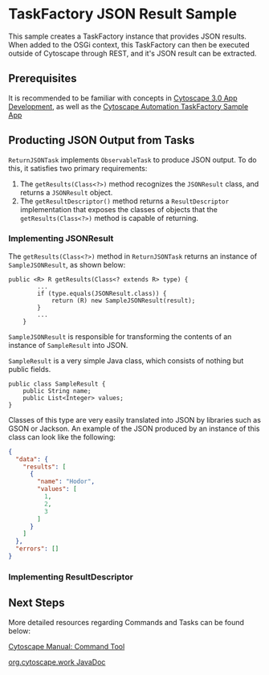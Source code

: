 # TaskFactory JSON Result Sample

This sample creates a TaskFactory instance that provides JSON results. When added to the OSGi context, this TaskFactory can then be executed outside of Cytoscape through REST, and it's JSON result can be extracted.

## Prerequisites

It is recommended to be familiar with concepts in [Cytoscape 3.0 App Development](http://wiki.cytoscape.org/Cytoscape_3/AppDeveloper), as well as the [Cytoscape Automation TaskFactory Sample App](https://github.com/cytoscape/cytoscape-automation/tree/master/for-app-developers/cy-automation-taskfactory-sample)

## Producting JSON Output from Tasks

```ReturnJSONTask``` implements ```ObservableTask``` to produce JSON output. To do this, it satisfies two primary requirements:

1. The ```getResults(Class<?>)``` method recognizes the ```JSONResult``` class, and returns a ```JSONResult``` object. 
2. The ```getResultDescriptor()``` method returns a ```ResultDescriptor``` implementation that exposes the classes of objects that the ```getResults(Class<?>)``` method is capable of returning.

### Implementing JSONResult

The ```getResults(Class<?>)``` method in ```ReturnJSONTask``` returns an instance of ```SampleJSONResult```, as shown below:

```
public <R> R getResults(Class<? extends R> type) {
		...
        if (type.equals(JSONResult.class)) {
			return (R) new SampleJSONResult(result);
		}
        ...
	}
```

```SampleJSONResult``` is responsible for transforming the contents of an instance of ```SampleResult``` into JSON.

```SampleResult``` is a very simple Java class, which consists of nothing but public fields.

```
public class SampleResult {
	public String name;
	public List<Integer> values;
}
```
Classes of this type are very easily translated into JSON by libraries such as GSON or Jackson. An example of the JSON produced by an instance of this class can look like the following:

```json
{
  "data": {
    "results": [
      {
        "name": "Hodor",
        "values": [
          1,
          2,
          3
        ]
      }
    ]
  },
  "errors": []
}
```

### Implementing ResultDescriptor

## Next Steps

More detailed resources regarding Commands and Tasks can be found below:

[Cytoscape Manual: Command Tool](http://manual.cytoscape.org/en/stable/Command_Tool.html)

[org.cytoscape.work JavaDoc](http://code.cytoscape.org/jenkins/job/cytoscape-3-javadoc/javadoc/org/cytoscape/work/package-summary.html)

